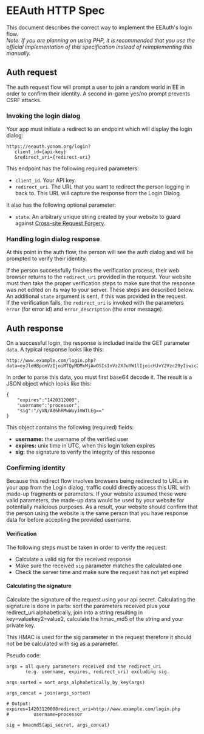 # EEAuth HTTP Spec
This document describes the correct way to implement the EEAuth's login flow.   
*Note: If you are planning on using PHP, it is recommended that you use the official implementation of this specification instead of reimplementing this manually.*

## Auth request
The auth request flow will prompt a user to join a random world in EE in order to confirm their identity. A second in-game yes/no prompt prevents CSRF attacks.

### Invoking the login dialog
Your app must initiate a redirect to an endpoint which will display the login dialog:

    https://eeauth.yonom.org/login?
       client_id={api-key}
       &redirect_uri={redirect-uri}
       
This endpoint has the following required parameters:

- `client_id`. Your API key.
- `redirect_uri`. The URL that you want to redirect the person logging in back to. This URL will capture the response from the Login Dialog. 

It also has the following optional parameter:

- `state`. An arbitrary unique string created by your website to guard against [Cross-site Request Forgery](http://en.wikipedia.org/wiki/Cross-site_request_forgery).

### Handling login dialog response
At this point in the auth flow, the person will see the auth dialog and will be prompted to verify their identity.

If the person successfully finishes the verification process, their web browser returns to the `redirect_uri` provided in the request. Your website must then take the proper verification steps to make sure that the response was not edited on its way to your server. These steps are described below. An additional `state` argument is sent, if this was provided in the request.  
If the verification fails, the `redirect_uri` is invoked with the parameters `error` (for error id) and `error_description` (the error message).

## Auth response
On a successful login, the response is included inside the GET parameter `data`. A typical response looks like this:

    http://www.example.com/login.php?data=eyJleHBpcmVzIjoiMTQyMDMxMjAwOSIsInVzZXJuYW1lIjoicHJvY2Vzc29yIiwic2lnIjoiL3lWTi9BODZoUk13V3V5SW1XVExFZz09In0=

In order to parse this data, you must first base64 decode it. The result is a JSON object which looks like this:
     
    {
        "expires":"1420312000",
        "username":"processor",
        "sig":"/yVN/A86hRMwWuyImWTLEg=="
    }

This object contains the following (required) fields:

- **username:** the username of the verified user
- **expires:** unix time in UTC, when this login token expires
- **sig:** the signature to verify the integrity of this response


### Confirming identity
Because this redirect flow involves browsers being redirected to URLs in your app from the Login dialog, traffic could directly access this URL with made-up fragments or parameters. If your website assumed these were valid parameters, the made-up data would be used by your website for potentially malicious purposes. As a result, your website should confirm that the person using the website is the same person that you have response data for before accepting the provided username.

#### Verification

The following steps must be taken in order to verify the request:

- Calculate a valid sig for the received response
- Make sure the received `sig` parameter matches the calculated one
- Check the server time and make sure the request has not yet expired

#### Calculating the signature

Calculate the signature of the request using your api secret. Calculating the signature is done in parts: sort the parameters received plus your redirect\_uri alphabetically, join into a string resulting in key=valuekey2=value2, calculate the hmac\_md5 of the string and your private key.

This HMAC is used for the sig parameter in the request therefore it should not be be calculated with sig as a parameter.

Pseudo code:

	args = all query parameters received and the redirect_uri 
	       (e.g. username, expires, redirect_uri) excluding sig.
	
	args_sorted = sort_args_alphabetically_by_key(args)
	
	args_concat = join(args_sorted) 
	
	# Output: expires=14203120008redirect_uri=http://www.example.com/login.php
	#         username=processor
	
	sig = hmacmd5(api_secret, args_concat)


